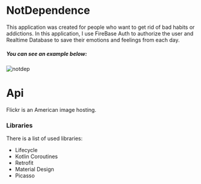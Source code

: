 # NotDependence
This application was created for people who want to get rid of bad habits or addictions. In this application, I use FireBase Auth to authorize the user and Realtime Database to save their emotions and feelings from each day.

##### You can see an example below:

![notdep](https://user-images.githubusercontent.com/70888241/122917950-40f7b580-d367-11eb-9e27-3773de697c53.gif)




# Api 
Flickr is an American image hosting.

### Libraries
There is a list of used libraries: 
- Lifecycle
- Kotlin Coroutines
- Retrofit
- Material Design
- Picasso
